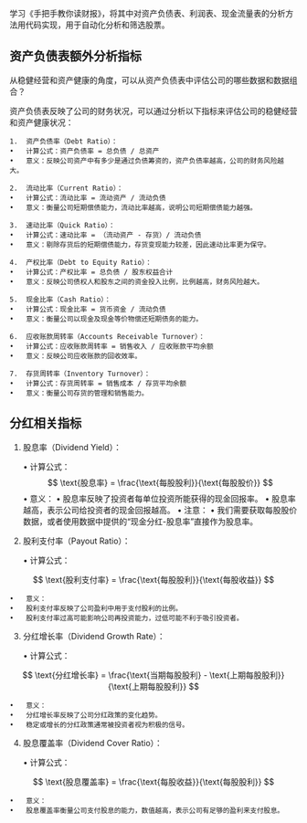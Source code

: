 
学习《手把手教你读财报》，将其中对资产负债表、利润表、现金流量表的分析方法用代码实现，用于自动化分析和筛选股票。

## 资产负债表额外分析指标

从稳健经营和资产健康的角度，可以从资产负债表中评估公司的哪些数据和数据组合？

资产负债表反映了公司的财务状况，可以通过分析以下指标来评估公司的稳健经营和资产健康状况：

	1.	资产负债率（Debt Ratio）：
	•	计算公式：资产负债率 = 总负债 / 总资产
	•	意义：反映公司资产中有多少是通过负债筹资的，资产负债率越高，公司的财务风险越大。
    
	2.	流动比率（Current Ratio）：
	•	计算公式：流动比率 = 流动资产 / 流动负债
	•	意义：衡量公司短期偿债能力，流动比率越高，说明公司短期偿债能力越强。

	3.	速动比率（Quick Ratio）：
	•	计算公式：速动比率 = （流动资产 - 存货）/ 流动负债
	•	意义：剔除存货后的短期偿债能力，存货变现能力较差，因此速动比率更为保守。
    
	4.	产权比率（Debt to Equity Ratio）：
	•	计算公式：产权比率 = 总负债 / 股东权益合计
	•	意义：反映公司债权人和股东之间的资金投入比例，比例越高，财务风险越大。

	5.	现金比率（Cash Ratio）：
	•	计算公式：现金比率 = 货币资金 / 流动负债
	•	意义：衡量公司以现金及现金等价物偿还短期债务的能力。

	6.	应收账款周转率（Accounts Receivable Turnover）：
	•	计算公式：应收账款周转率 = 销售收入 / 应收账款平均余额
	•	意义：反映公司应收账款的回收效率。

	7.	存货周转率（Inventory Turnover）：
	•	计算公式：存货周转率 = 销售成本 / 存货平均余额
	•	意义：衡量公司存货的管理和销售能力。


## 分红相关指标
1. 股息率（Dividend Yield）：

	•	计算公式：
$$ \text{股息率} = \frac{\text{每股股利}}{\text{每股股价}} $$
	•	意义：
	•	股息率反映了投资者每单位投资所能获得的现金回报率。
	•	股息率越高，表示公司给投资者的现金回报越高。
	•	注意：
	•	我们需要获取每股股价数据，或者使用数据中提供的“现金分红-股息率”直接作为股息率。

2. 股利支付率（Payout Ratio）：

	•	计算公式：

$$ \text{股利支付率} = \frac{\text{每股股利}}{\text{每股收益}} $$ 

	•	意义：
	•	股利支付率反映了公司盈利中用于支付股利的比例。
	•	股利支付率过高可能影响公司再投资能力，过低可能不利于吸引投资者。

3. 分红增长率（Dividend Growth Rate）：

	•	计算公式：

$$ \text{分红增长率} = \frac{\text{当期每股股利} - \text{上期每股股利}}{\text{上期每股股利}} $$ 

	•	意义：
	•	分红增长率反映了公司分红政策的变化趋势。
	•	稳定或增长的分红政策通常被投资者视为积极的信号。

4. 股息覆盖率（Dividend Cover Ratio）：

	•	计算公式：

$$ \text{股息覆盖率} = \frac{\text{每股收益}}{\text{每股股利}} $$ 

	•	意义：
	•	股息覆盖率衡量公司支付股息的能力，数值越高，表示公司有足够的盈利来支付股息。
